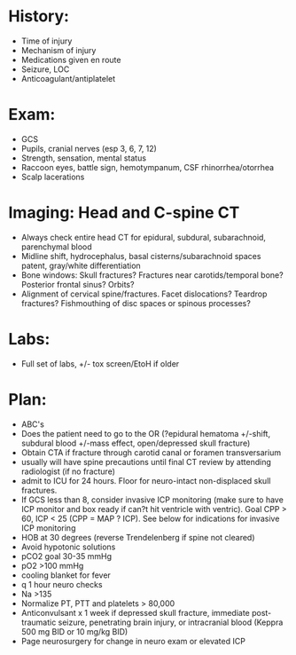 # History:

- Time of injury
- Mechanism of injury
- Medications given en route
- Seizure, LOC
- Anticoagulant/antiplatelet

# Exam:

- GCS
- Pupils, cranial nerves (esp 3, 6, 7, 12)
- Strength, sensation, mental status
- Raccoon eyes, battle sign, hemotympanum, CSF rhinorrhea/otorrhea
- Scalp lacerations

# Imaging: Head and C-spine CT

- Always check entire head CT for epidural, subdural, subarachnoid, parenchymal blood
- Midline shift, hydrocephalus, basal cisterns/subarachnoid spaces patent, gray/white differentiation
- Bone windows: Skull fractures? Fractures near carotids/temporal bone? Posterior frontal sinus? Orbits?
- Alignment of cervical spine/fractures. Facet dislocations? Teardrop fractures? Fishmouthing of disc spaces or spinous processes?

# Labs:

- Full set of labs, +/- tox screen/EtoH if older

# Plan:

- ABC's
- Does the patient need to go to the OR (?epidural hematoma +/-shift, subdural blood +/-mass effect, open/depressed skull fracture)
- Obtain CTA if fracture through carotid canal or foramen transversarium
- usually will have spine precautions until final CT review by attending radiologist (if no fracture)
- admit to ICU for 24 hours.  Floor for neuro-intact non-displaced skull fractures.
- If GCS less than 8, consider invasive ICP monitoring (make sure to have ICP monitor and box ready if can?t hit ventricle with ventric).  Goal CPP > 60, ICP < 25 (CPP = MAP ? ICP). See below for indications for invasive ICP monitoring
- HOB at 30 degrees (reverse Trendelenberg if spine not cleared)
- Avoid hypotonic solutions
- pCO2 goal 30-35 mmHg
- pO2 >100 mmHg
- cooling blanket for fever
- q 1 hour neuro checks
- Na >135
- Normalize PT, PTT and platelets > 80,000
- Anticonvulsant x 1 week if depressed skull fracture, immediate post-traumatic seizure, penetrating brain injury, or intracranial blood (Keppra 500 mg BID or 10 mg/kg BID)
- Page neurosurgery for change in neuro exam or elevated ICP
